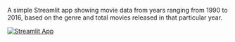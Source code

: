A simple Streamlit app showing movie data from years ranging from 1990 to 2016, based on the genre and total movies released in that particular year. 

[![Streamlit App](https://static.streamlit.io/badges/streamlit_badge_black_white.svg)](https://movies-dataset-template.streamlit.app/)

